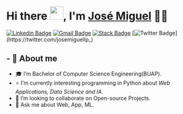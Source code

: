 # Hi there  <img src="https://github.com/sudnyeshtalekar/sudnyeshtalekar/blob/master/Assets/Hi.gif" width="35px">, I'm [José Miguel](https://github.com/josemiguellpz) 👨‍💻

[![Linkedin Badge](https://img.shields.io/badge/-LinkedIn-blue?style=flat-square&logo=Linkedin&logoColor=white&link=https://www.linkedin.com/in/josemiguel-lopez/)](https://www.linkedin.com/in/josemiguel-lopez/) 
[![Gmail Badge](https://img.shields.io/badge/-Gmail-c14438?style=flat-square&logo=Gmail&logoColor=white&link=mailto:josemiguel.lopezag@gmail.com)](mailto:josemiguel.lopezag@gmail.com) 
[![Stack Badge](https://img.shields.io/badge/-StackOverflow-c14438?style=flat-square&logo=Stackoverflow&logoColor=white&link=https://es.stackoverflow.com/users/243554/jose-miguel-lopez)](https://es.stackoverflow.com/users/243554/jose-miguel-lopez)
[![Twitter Badge](https://img.shields.io/badge/-Twitter-1ca0f1?style=flat-square&labelColor=1ca0f1&logo=twitter&logoColor=white&link=https://twitter.com/josemiguellp_)](https://twitter.com/josemiguellp_) 

## - 🚀 About me
- 🎓 I’m Bachelor of Computer Science Engineering(BUAP).
- ⭐ I’m currently interesting programming in Python about *Web Applications, Data Science and IA*.
- 👯 I’m looking to collaborate on Open-source Projects.
- 💬 Ask me about Web, App, ML.




<!--

## - 📫 About me
A passionate software developer from Puebla, México
## ⚡ Technologies
- Python, Java, JavaScript, ReactJS, Redux, MySQL, GIT, Postman, HTML5, CSS3
## - 📫 How to reach me
[<img src="https://img.shields.io/badge/linkedin-%230077B5.svg?&style=for-the-badge&logo=linkedin&logoColor=white" />](https://www.linkedin.com/in/josemiguel-lopez/)
[<img src="https://img.shields.io/badge/Gmail-D14836?style=for-the-badge&logo=gmail&logoColor=white" />](mailto:josemiguel.lopezag@gmail.com)
[<img src="https://img.shields.io/badge/stackoverflow-%23FF5722.svg?&style=for-the-badge&logo=stackoverflow&logoColor=white" />](https://es.stackoverflow.com/users/243554/jose-miguel-lopez)
-->

<!--
**josemiguellpz/josemiguellpz** is a ✨ _special_ ✨ repository because its `README.md` (this file) appears on your GitHub profile.

Here are some ideas to get you started:

- 🔭 I’m currently working on ...
- 🌱 I’m currently learning ...
- 👯 I’m looking to collaborate on ...
- 🤔 I’m looking for help with ...
- 💬 Ask me about ...
- 📫 How to reach me: ...
- 😄 Pronouns: ...
- ⚡ Fun fact: ...
-->
